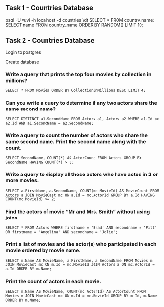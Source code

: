 ## Task 1 - Countries Database

psql -U yuyi -h localhost -d countries
\dt
SELECT \* FROM country_name;
SELECT name FROM country_name ORDER BY RANDOM() LIMIT 10;

## Task 2 - Countries Database

Login to postgres

Create database

### Write a query that prints the top four movies by collection in millions?

`SELECT * FROM Movies ORDER BY CollectionInMillions DESC LIMIT 4;`

### Can you write a query to determine if any two actors share the same second name?

`SELECT DISTINCT a1.SecondName FROM Actors a1, Actors a2 WHERE a1.Id <> a2.Id AND a1.SecondName = a2.SecondName;`

### Write a query to count the number of actors who share the same second name. Print the second name along with the count.

`SELECT SecondName, COUNT(*) AS ActorCount FROM Actors GROUP BY SecondName HAVING COUNT(*) > 1;`

### Write a query to display all those actors who have acted in 2 or more movies.

`SELECT a.FirstName, a.SecondName, COUNT(mc MovieId) AS MovieCount FROM Actors a JOIN MovieCast mc ON a.Id = mc.ActorId GROUP BY a.Id HAVING COUNT(mc.MovieId) >= 2;`

### Find the actors of movie “Mr and Mrs. Smith” without using joins.

`SELECT * FROM Actors WHERE firstname = 'Brad' AND secondname = 'Pitt' OR firstname = 'Angelina' AND secondname = 'Jolie';`

### Print a list of movies and the actor(s) who participated in each movie ordered by movie name.

`SELECT m.Name AS MovieName, a.FirstName, a SecondName FROM Movies m JOIN MovieCast mc ON m.Id = mc.MovieId JOIN Actors a ON mc.ActorId = a.Id ORDER BY m.Name;`

### Print the count of actors in each movie.

`SELECT m.Name AS MovieName, COUNT(mc ActorId) AS ActorCount FROM Movies m JOIN MovieCast mc ON m.Id = mc.MovieId GROUP BY m Id, m.Name ORDER BY m.Name;`

